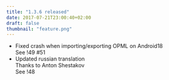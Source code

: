 ```yaml
---
title: "1.3.6 released"
date: 2017-07-21T23:00:40+02:00
draft: false
thumbnail: "feature.png"
---
```


*   Fixed crash when importing/exporting OPML on Android18  
    See !49 #51
*   Updated russian translation  
    Thanks to Anton Shestakov  
    See !48

